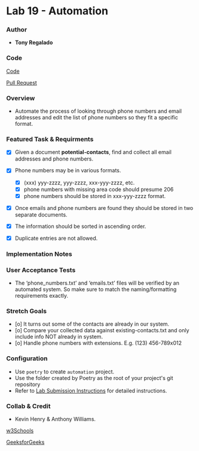 # Lab 19 - Automation

### Author

- **Tony Regalado**

### Code

[Code](https://github.com/Edward-Regalado/automation)

[Pull Request](https://github.com/Edward-Regalado/automation/pull/2)

### Overview

- Automate the process of looking through phone numbers and email addresses and edit the list of phone numbers so they fit a specific format.

### Featured Task & Requirments

- [x] Given a document **potential-contacts**, find and collect all email addresses and phone numbers.
- [x] Phone numbers may be in various formats.
    - [x] (xxx) yyy-zzzz, yyy-zzzz, xxx-yyy-zzzz, etc.
    - [x] phone numbers with missing area code should presume 206
    - [x] phone numbers should be stored in xxx-yyy-zzzz format.
- [x] Once emails and phone numbers are found they should be stored in two separate documents.
- [x] The information should be sorted in ascending order.
- [x] Duplicate entries are not allowed.


### Implementation Notes

### User Acceptance Tests

- The ‘phone_numbers.txt’ and ‘emails.txt’ files will be verified by an automated system. So make sure to match the naming/formatting requirements exactly.

### Stretch Goals

- [o] It turns out some of the contacts are already in our system.
- [o] Compare your collected data against existing-contacts.txt and only include info NOT already in system.
- [o] Handle phone numbers with extensions. E.g. (123) 456-789x012

### Configuration

- Use `poetry` to create `automation` project.
- Use the folder created by Poetry as the root of your project's git repository
- Refer to [Lab Submission Instructions](https://codefellows.github.io/code-401-python-guide/reference/submission-instructions/labs/) for detailed instructions.

### Collab & Credit 

- Kevin Henry & Anthony Williams. 

[w3Schools](https://www.w3schools.com/python/ref_string_split.asp)

[GeeksforGeeks](https://www.geeksforgeeks.org/regular-expression-python-examples-set-1/)
